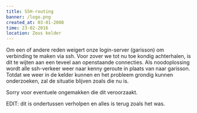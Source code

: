 ```yaml
---
title: SSH-routing
banner: /logo.png
created_at: 03-01-2008
time: 23-02-2016
location: Zeus kelder
---
```


Om een of andere reden weigert onze login-server (garisson) om verbinding te maken via ssh. Voor zover we tot nu toe kondig achterhalen, is dit te wijten aan een teveel aan openstaande connecties.
Als noodoplossing wordt alle ssh-verkeer weer naar kenny geroute in plaats van naar garisson. Totdat we weer in de kelder kunnen en het probleem grondig kunnen onderzoeken, zal de situatie blijven zoals die nu is.

Sorry voor eventuele ongemakken die dit veroorzaakt.

EDIT: dit is ondertussen verholpen en alles is terug zoals het was.